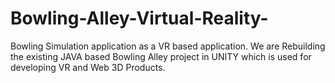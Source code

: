 # Bowling-Alley-Virtual-Reality-
Bowling Simulation application as a VR based application. We are Rebuilding the existing JAVA based Bowling Alley project in UNITY which is used for developing VR and Web 3D Products.
